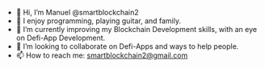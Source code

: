- 👋 Hi, I’m Manuel @smartblockchain2
- 👀 I enjoy programming, playing guitar, and family.
- 🌱 I’m currently improving my Blockchain Development skills, with an eye on Defi-App Development. 
- 💞️ I’m looking to collaborate on Defi-Apps and ways to help people.
- 📫 How to reach me:  smartblockchain2@gmail.com


